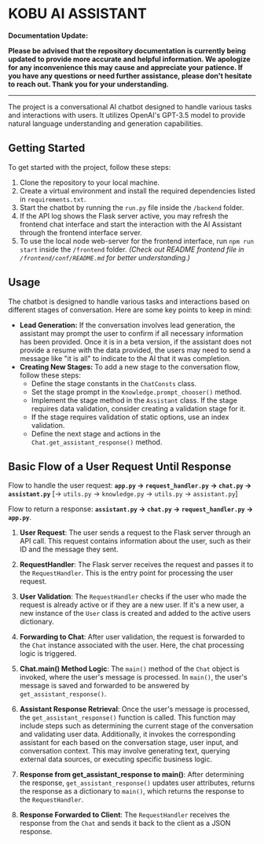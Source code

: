 # KOBU AI ASSISTANT

**Documentation Update:**

**Please be advised that the repository documentation is currently being updated to provide more accurate and helpful information. We apologize for any inconvenience this may cause and appreciate your patience. If you have any questions or need further assistance, please don't hesitate to reach out. Thank you for your understanding.**

------------------------------------------------------
The project is a conversational AI chatbot designed to handle various tasks and interactions with users. It utilizes OpenAI's GPT-3.5 model to provide natural language understanding and generation capabilities.

## Getting Started

To get started with the project, follow these steps:

1. Clone the repository to your local machine.
2. Create a virtual environment and install the required dependencies listed in `requirements.txt`.
3. Start the chatbot by running the `run.py` file inside the `/backend` folder.
4. If the API log shows the Flask server active, you may refresh the frontend chat interface and start the interaction with the AI Assistant through the frontend interface server.
5. To use the local node web-server for the frontend interface, run `npm run start` inside the `/frontend` folder. *(Check out README frontend file in `/frontend/conf/README.md` for better understanding.)*

## Usage

The chatbot is designed to handle various tasks and interactions based on different stages of conversation. Here are some key points to keep in mind:

- **Lead Generation:** If the conversation involves lead generation, the assistant may prompt the user to confirm if all necessary information has been provided. Once it is in a beta version, if the assistant does not provide a resume with the data provided, the users may need to send a message like "it is all" to indicate to the AI that it was completion.
- **Creating New Stages:** To add a new stage to the conversation flow, follow these steps:
  - Define the stage constants in the `ChatConsts` class.
  - Set the stage prompt in the `Knowledge.prompt_chooser()` method.
  - Implement the stage method in the `Assistant` class. If the stage requires data validation, consider creating a validation stage for it.
  - If the stage requires validation of static options, use an index validation.
  - Define the next stage and actions in the `Chat.get_assistant_response()` method.

## Basic Flow of a User Request Until Response

Flow to handle the user request: **`app.py` -> `request_handler.py` -> `chat.py` -> `assistant.py`** [-> `utils.py` -> `knowledge.py` -> `utils.py` -> `assistant.py`]

Flow to return a response: **`assistant.py` -> `chat.py` -> `request_handler.py` -> `app.py`**.

1. **User Request**: The user sends a request to the Flask server through an API call. This request contains information about the user, such as their ID and the message they sent.

2. **RequestHandler**: The Flask server receives the request and passes it to the `RequestHandler`. This is the entry point for processing the user request.

3. **User Validation**: The `RequestHandler` checks if the user who made the request is already active or if they are a new user. If it's a new user, a new instance of the `User` class is created and added to the active users dictionary.

4. **Forwarding to Chat**: After user validation, the request is forwarded to the `Chat` instance associated with the user. Here, the chat processing logic is triggered.

5. **Chat.main() Method Logic**: The `main()` method of the `Chat` object is invoked, where the user's message is processed. In `main()`, the user's message is saved and forwarded to be answered by `get_assistant_response()`.

6. **Assistant Response Retrieval**: Once the user's message is processed, the `get_assistant_response()` function is called. This function may include steps such as determining the current stage of the conversation and validating user data. Additionally, it invokes the corresponding assistant for each based on the conversation stage, user input, and conversation context. This may involve generating text, querying external data sources, or executing specific business logic.

7. **Response from get_assistant_response to main()**: After determining the response, `get_assistant_response()` updates user attributes, returns the response as a dictionary to `main()`, which returns the response to the `RequestHandler`.

8. **Response Forwarded to Client**: The `RequestHandler` receives the response from the `Chat` and sends it back to the client as a JSON response.